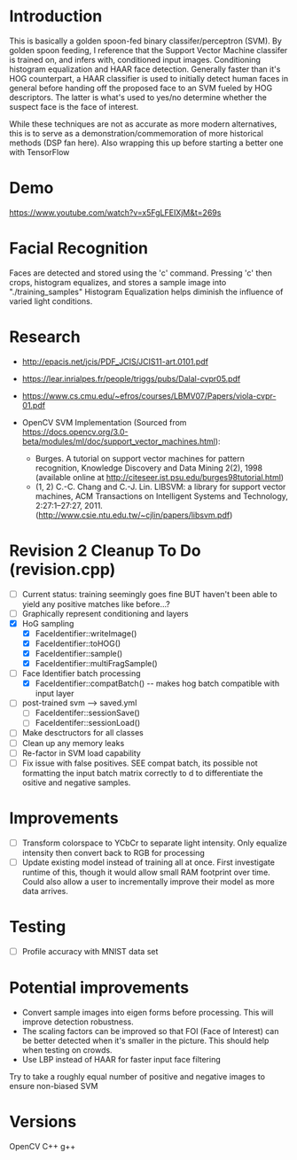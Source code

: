 # Introduction
This is basically a golden spoon-fed binary classifer/perceptron (SVM). By golden spoon feeding, I reference that the Support Vector Machine classifer is trained on, and infers with, conditioned input images. Conditioning histogram equalization and HAAR face detection. Generally faster than it's HOG counterpart, a HAAR classifier is used to initially detect human faces in general before handing off the proposed face to an SVM fueled by HOG descriptors. The latter is what's used to yes/no determine whether the suspect face is the face of interest.

While these techniques are not as accurate as more modern alternatives, this is to serve as a demonstration/commemoration of more historical methods (DSP fan here). Also wrapping this up before starting a better one with TensorFlow 

# Demo
https://www.youtube.com/watch?v=x5FgLFEIXjM&t=269s

# Facial Recognition
Faces are detected and stored using the 'c' command.
Pressing 'c' then crops, histogram equalizes, and stores a sample image into "./training_samples"
Histogram Equalization helps diminish the influence of varied light conditions.

# Research
* http://epacis.net/jcis/PDF_JCIS/JCIS11-art.0101.pdf
* https://lear.inrialpes.fr/people/triggs/pubs/Dalal-cvpr05.pdf
* https://www.cs.cmu.edu/~efros/courses/LBMV07/Papers/viola-cvpr-01.pdf

* OpenCV SVM Implementation (Sourced from https://docs.opencv.org/3.0-beta/modules/ml/doc/support_vector_machines.html):
    * Burges. A tutorial on support vector machines for pattern recognition, Knowledge Discovery and Data Mining 2(2), 1998
              (available online at http://citeseer.ist.psu.edu/burges98tutorial.html)
    * (1, 2) C.-C. Chang and C.-J. Lin. LIBSVM: a library for support vector machines, ACM Transactions on Intelligent Systems 
              and Technology, 2:27:1–27:27, 2011. (http://www.csie.ntu.edu.tw/~cjlin/papers/libsvm.pdf)


# Revision 2 Cleanup To Do (revision.cpp)
- [ ] Current status: training seemingly goes fine BUT haven't been able to yield any positive matches like before...?
- [ ] Graphically represent conditioning and layers
- [X] HoG sampling
     - [X] FaceIdentifier::writeImage()
     - [X] FaceIdentifier::toHOG()
     - [X] FaceIdentifier::sample()
     - [X] FaceIdentifier::multiFragSample()
- [ ] Face Identifier batch processing
     - [X] FaceIdentifier::compatBatch() -- makes hog batch compatible with input layer
   
- [ ] post-trained svm --> saved.yml
     - [ ] FaceIdentifer::sessionSave()
     - [ ] FaceIdentifer::sessionLoad()
- [ ] Make desctructors for all classes
- [ ] Clean up any memory leaks
- [ ] Re-factor in SVM load capability
- [ ] Fix issue with false positives. SEE compat batch, its possible not formatting the input batch matrix correctly to d      to differentiate the ositive and negative samples.

# Improvements
- [ ] Transform colorspace to YCbCr to separate light intensity. Only equalize intensity then convert back to RGB for processing
- [ ] Update existing model instead of training all at once. First investigate runtime of this, though it would allow small RAM footprint over time. 
      Could also allow a user to incrementally improve their model as more data arrives.

# Testing
- [ ] Profile accuracy with MNIST data set


# Potential improvements
- Convert sample images into eigen forms before processing. This will improve detection robustness.
- The scaling factors can be improved so that FOI (Face of Interest) can be better detected when it's smaller in the picture. This should help when testing on crowds.
- Use LBP instead of HAAR for faster input face filtering


Try to take a roughly equal number of positive and negative images to ensure non-biased SVM

# Versions
OpenCV 
C++
g++

